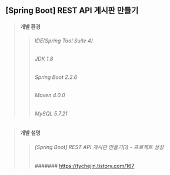 ## [Spring Boot] REST API 게시판 만들기
> #### 개발 환경
>> ###### IDE(Spring Tool Suite 4) 
>> ###### JDK 1.8
>> ###### Spring Boot 2.2.6
>> ###### Maven 4.0.0
>> ###### MySQL 5.7.21

> #### 개발 설명
>> ###### [Spring Boot] REST API 게시판 만들기(1) - 프로젝트 생성
>> ####### https://tychejin.tistory.com/167
